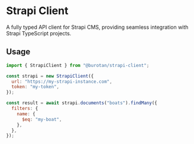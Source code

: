 # Strapi Client

A fully typed API client for Strapi CMS, providing seamless integration with Strapi TypeScript projects.

## Usage

```js
import { StrapiClient } from "@burotan/strapi-client";

const strapi = new StrapiClient({
  url: "https://my-strapi-instance.com",
  token: "my-token",
});

const result = await strapi.documents("boats").findMany({
  filters: {
    name: {
      $eq: "my-boat",
    },
  },
});
```
